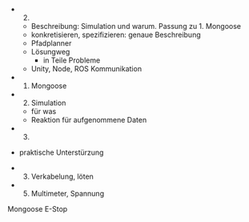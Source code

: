 - 2.
	- Beschreibung: Simulation und warum. Passung zu 1. Mongoose
	- konkretisieren, spezifizieren: genaue Beschreibung 
	- Pfadplanner
	- Lösungweg
		- in Teile Probleme 
	- Unity, Node, ROS Kommunikation



- 1. Mongoose
- 2. Simulation
	- für was
	- Reaktion für aufgenommene Daten
- 3. 



- praktische Unterstürzung 
- 3. Verkabelung, löten
- 5. Multimeter, Spannung 


Mongoose
E-Stop
